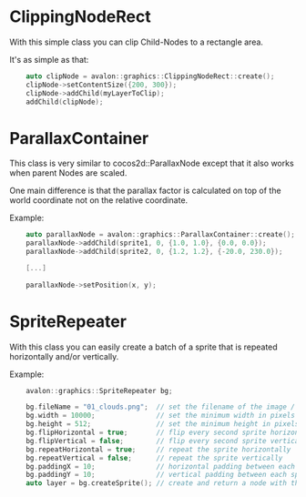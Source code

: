 # ClippingNodeRect

With this simple class you can clip Child-Nodes to a rectangle area.

It's as simple as that:

```cpp
    auto clipNode = avalon::graphics::ClippingNodeRect::create();
    clipNode->setContentSize({200, 300});
    clipNode->addChild(myLayerToClip);
    addChild(clipNode);
```

# ParallaxContainer

This class is very similar to cocos2d::ParallaxNode except that it also
works when parent Nodes are scaled.

One main difference is that the parallax factor is calculated on top
of the world coordinate not on the relative coordinate.

Example:

```cpp
    auto parallaxNode = avalon::graphics::ParallaxContainer::create();
    parallaxNode->addChild(sprite1, 0, {1.0, 1.0}, {0.0, 0.0});
    parallaxNode->addChild(sprite2, 0, {1.2, 1.2}, {-20.0, 230.0});

    [...]
    
    parallaxNode->setPosition(x, y);
```

# SpriteRepeater

With this class you can easily create a batch of a sprite that is repeated
horizontally and/or vertically.

Example:

```cpp
    avalon::graphics::SpriteRepeater bg;

    bg.fileName = "01_clouds.png";  // set the filename of the image / frame
    bg.width = 10000;               // set the minimum width in pixels
    bg.height = 512;                // set the minimum height in pixels
    bg.flipHorizontal = true;       // flip every second sprite horizontally
    bg.flipVertical = false;        // flip every second sprite vertically
    bg.repeatHorizontal = true;     // repeat the sprite horizontally
    bg.repeatVertical = false;      // repeat the sprite vertically
    bg.paddingX = 10;               // horizontal padding between each sprite
    bg.paddingY = 10;               // vertical padding between each sprite
    auto layer = bg.createSprite(); // create and return a node with the batched sprites
```
